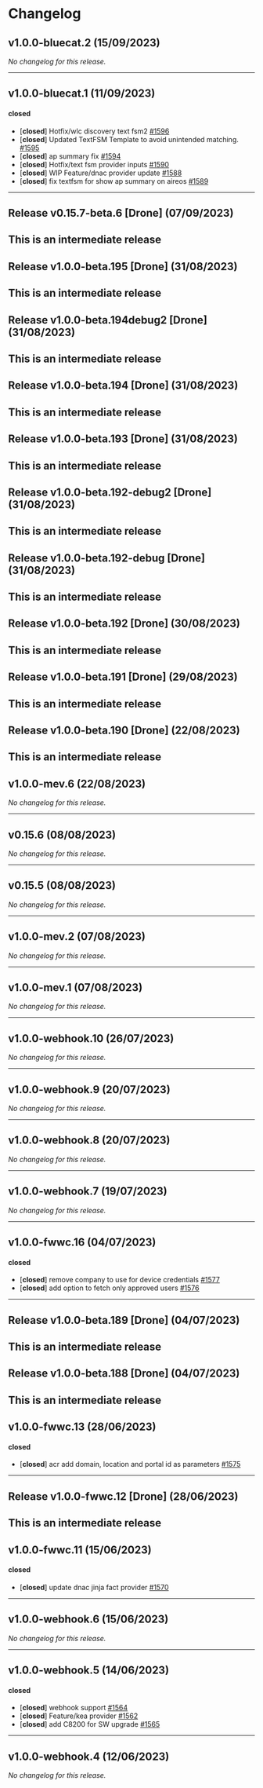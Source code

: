 # Changelog

## v1.0.0-bluecat.2 (15/09/2023)
*No changelog for this release.*

---

## v1.0.0-bluecat.1 (11/09/2023)

#### closed

- [**closed**] Hotfix/wlc discovery text fsm2 [#1596](https://github.com/zebbra/neops-core/pull/1596)
- [**closed**] Updated TextFSM Template to avoid unintended matching. [#1595](https://github.com/zebbra/neops-core/pull/1595)
- [**closed**] ap summary fix [#1594](https://github.com/zebbra/neops-core/pull/1594)
- [**closed**] Hotfix/text fsm provider inputs [#1590](https://github.com/zebbra/neops-core/pull/1590)
- [**closed**] WIP Feature/dnac provider update [#1588](https://github.com/zebbra/neops-core/pull/1588)
- [**closed**] fix textfsm for show ap summary on aireos [#1589](https://github.com/zebbra/neops-core/pull/1589)

---

## Release v0.15.7-beta.6 [Drone] (07/09/2023)
This is an intermediate release
---

## Release v1.0.0-beta.195 [Drone] (31/08/2023)
This is an intermediate release
---

## Release v1.0.0-beta.194debug2 [Drone] (31/08/2023)
This is an intermediate release
---

## Release v1.0.0-beta.194 [Drone] (31/08/2023)
This is an intermediate release
---

## Release v1.0.0-beta.193 [Drone] (31/08/2023)
This is an intermediate release
---

## Release v1.0.0-beta.192-debug2 [Drone] (31/08/2023)
This is an intermediate release
---

## Release v1.0.0-beta.192-debug [Drone] (31/08/2023)
This is an intermediate release
---

## Release v1.0.0-beta.192 [Drone] (30/08/2023)
This is an intermediate release
---

## Release v1.0.0-beta.191 [Drone] (29/08/2023)
This is an intermediate release
---

## Release v1.0.0-beta.190 [Drone] (22/08/2023)
This is an intermediate release
---

## v1.0.0-mev.6 (22/08/2023)
*No changelog for this release.*

---

## v0.15.6 (08/08/2023)
*No changelog for this release.*

---

## v0.15.5 (08/08/2023)
*No changelog for this release.*

---

## v1.0.0-mev.2 (07/08/2023)
*No changelog for this release.*

---

## v1.0.0-mev.1 (07/08/2023)
*No changelog for this release.*

---

## v1.0.0-webhook.10 (26/07/2023)
*No changelog for this release.*

---

## v1.0.0-webhook.9 (20/07/2023)
*No changelog for this release.*

---

## v1.0.0-webhook.8 (20/07/2023)
*No changelog for this release.*

---

## v1.0.0-webhook.7 (19/07/2023)
*No changelog for this release.*

---

## v1.0.0-fwwc.16 (04/07/2023)

#### closed

- [**closed**] remove company to use for device credentials [#1577](https://github.com/zebbra/neops-core/pull/1577)
- [**closed**] add option to fetch only approved users [#1576](https://github.com/zebbra/neops-core/pull/1576)

---

## Release v1.0.0-beta.189 [Drone] (04/07/2023)
This is an intermediate release
---

## Release v1.0.0-beta.188 [Drone] (04/07/2023)
This is an intermediate release
---

## v1.0.0-fwwc.13 (28/06/2023)

#### closed

- [**closed**] acr add domain, location and portal id as parameters [#1575](https://github.com/zebbra/neops-core/pull/1575)

---

## Release v1.0.0-fwwc.12 [Drone] (28/06/2023)
This is an intermediate release
---

## v1.0.0-fwwc.11 (15/06/2023)

#### closed

- [**closed**] update dnac jinja fact provider [#1570](https://github.com/zebbra/neops-core/pull/1570)

---

## v1.0.0-webhook.6 (15/06/2023)
*No changelog for this release.*

---

## v1.0.0-webhook.5 (14/06/2023)

#### closed

- [**closed**] webhook support [#1564](https://github.com/zebbra/neops-core/pull/1564)
- [**closed**] Feature/kea provider [#1562](https://github.com/zebbra/neops-core/pull/1562)
- [**closed**] add C8200 for SW upgrade [#1565](https://github.com/zebbra/neops-core/pull/1565)

---

## v1.0.0-webhook.4 (12/06/2023)
*No changelog for this release.*
